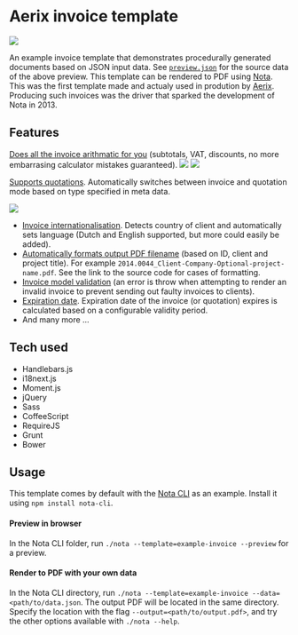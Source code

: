 # Aerix invoice template

<img src="https://cloud.aerix.nl/index.php/s/3cVZGiRYSw7Nx7e/download" styles="width: 80; box-shadow: 4px 4px black;">

An example invoice template that demonstrates procedurally generated documents based on JSON input data. See [`preview.json`](https://github.com/aerix-nl/nota-invoice-template/blob/master/json/preview.json) for the source data of the above preview. This template can be rendered to PDF using [Nota](https://github.com/aerix-nl/nota). This was the first template made and actualy used in prodution by [Aerix](https://aerix.nl). Producing such invoices was the driver that sparked the development of Nota in 2013.

## Features

[Does all the invoice arithmatic for you](https://github.com/aerix-nl/nota-invoice-template/blob/development/src/invoice.coffee#L120) (subtotals, VAT, discounts, no more embarrasing calculator mistakes guaranteed).
<img src="https://cloud.aerix.nl/index.php/s/GV3KQQKsb2FTKJ7/download">
<img src="https://cloud.aerix.nl/index.php/s/ei4ZfIargtrvvZ5/download">

[Supports quotations](https://github.com/aerix-nl/nota-invoice-template/blob/master/template.html#L137). Automatically switches between invoice and quotation mode based on type specified in meta data.

<img src="https://cloud.aerix.nl/index.php/s/cJ2F3bEmcdnIePr/download">

* [Invoice internationalisation](https://github.com/aerix-nl/nota-invoice-template/blob/development/src/main.coffee#L102). Detects country of client and automatically sets language (Dutch and English supported, but more could easily be added).
* [Automatically formats output PDF filename](https://github.com/aerix-nl/nota-invoice-template/blob/master/src/invoice.coffee#L23) (based on ID, client and project title). For example `2014.0044_Client-Company-Optional-project-name.pdf`. See the link to the source code for cases of formatting.
* [Invoice model validation](https://github.com/aerix-nl/nota-invoice-template/blob/master/src/invoice.coffee#L157) (an error is throw when attempting to render an invalid invoice to prevent sending out faulty invoices to clients).
* [Expiration date](https://github.com/aerix-nl/nota-invoice-template/blob/master/src/invoice.coffee#L101). Expiration date of the invoice (or quotation) expires is calculated based on a configurable validity period.
* And many more ...

## Tech used
* Handlebars.js
* i18next.js
* Moment.js
* jQuery
* Sass
* CoffeeScript
* RequireJS
* Grunt
* Bower

## Usage
This template comes by default with the [Nota CLI](https://github.com/aerix-nl/nota-cli) as an example. Install it using `npm install nota-cli`.

#### Preview in browser
In the Nota CLI folder, run `./nota --template=example-invoice --preview` for a preview.

#### Render to PDF with your own data
In the Nota CLI directory, run `./nota --template=example-invoice --data=<path/to/data.json`. The output PDF will be located in the same directory. Specify the location with the flag `--output=<path/to/output.pdf>`, and try the other options available with `./nota --help`.
